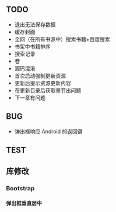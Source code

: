 ## TODO

* 退出无法保存数据
* 缓存封面
* 全网（在所有书源中）搜索书籍+百度搜索
* 书架中书籍排序
* 搜索记录
* 卷
* 源码混淆
* 首次启动强制更新资源
* 更新后提示资源更新内容
* 在更新目录后获取章节出问题
* 下一章有问题

## BUG

* 弹出框响应 Android 的返回键


## TEST

## 库修改

### Bootstrap

#### 弹出框垂直居中

